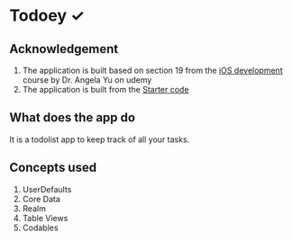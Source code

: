 # Todoey ✓

## Acknowledgement
1. The application is built based on section 19 from the [iOS development](https://www.udemy.com/course/ios-13-app-development-bootcamp/) course by Dr. Angela Yu on udemy
2. The application is built from the [Starter code](https://github.com/appbrewery/Todoey-iOS13)

## What does the app do
It is a todolist app to keep track of all your tasks.


## Concepts used
1. UserDefaults
2. Core Data
3. Realm
4. Table Views
5. Codables


